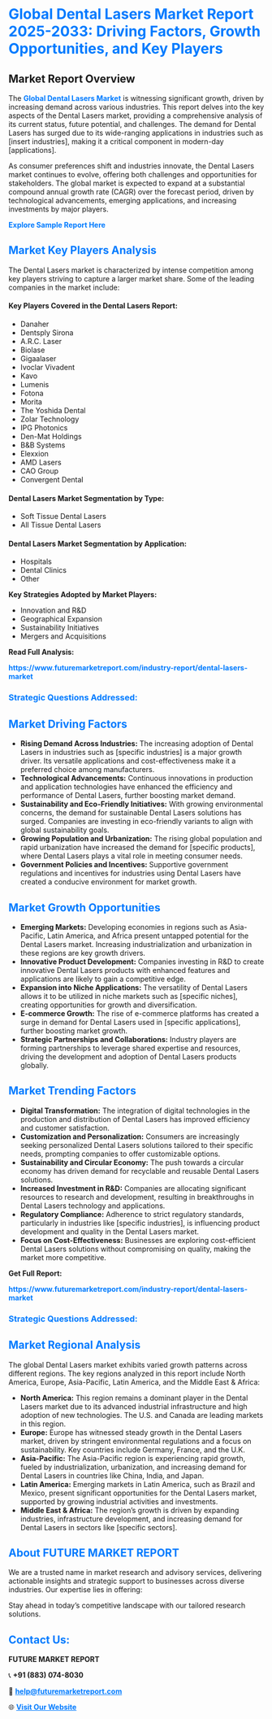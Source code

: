 <h1 style="color: #007BFF;">Global Dental Lasers Market Report 2025-2033: Driving Factors, Growth Opportunities, and Key Players</h1>

<section id="overview">
<h2>Market Report Overview</h2>
<p>The <a href="https://www.futuremarketreport.com/industry-report/dental-lasers-market" style="color: #007BFF; text-decoration: none;"><strong>Global Dental Lasers Market</strong></a> is witnessing significant growth, driven by increasing demand across various industries. This report delves into the key aspects of the Dental Lasers market, providing a comprehensive analysis of its current status, future potential, and challenges. The demand for Dental Lasers has surged due to its wide-ranging applications in industries such as [insert industries], making it a critical component in modern-day [applications].</p>
<p>As consumer preferences shift and industries innovate, the Dental Lasers market continues to evolve, offering both challenges and opportunities for stakeholders. The global market is expected to expand at a substantial compound annual growth rate (CAGR) over the forecast period, driven by technological advancements, emerging applications, and increasing investments by major players.</p>
</section>

<section id="overview">
<p><a href="https://www.futuremarketreport.com/request-sample/reportId=86505" style="color: #007BFF; text-decoration: none;"><strong>Explore Sample Report Here</strong></a></p>
</section>

<section id="key-players">
<h2 style="color: #007BFF;">Market Key Players Analysis</h2>
<p>The Dental Lasers market is characterized by intense competition among key players striving to capture a larger market share. Some of the leading companies in the market include:</p>
<h4>Key Players Covered in the Dental Lasers Report:</h4>
<ul><li>Danaher</li><li>Dentsply Sirona</li><li>A.R.C. Laser</li><li>Biolase</li><li>Gigaalaser</li><li>Ivoclar Vivadent</li><li>Kavo</li><li>Lumenis</li><li>Fotona</li><li>Morita</li><li>The Yoshida Dental</li><li>Zolar Technology</li><li>IPG Photonics</li><li>Den-Mat Holdings</li><li>B&amp;B Systems</li><li>Elexxion</li><li>AMD Lasers</li><li>CAO Group</li><li>Convergent Dental</li></ul>
<h4>Dental Lasers Market Segmentation by Type:</h4>
<ul><li>Soft Tissue Dental Lasers</li><li>All Tissue Dental Lasers</li></ul>

<h4>Dental Lasers Market Segmentation by Application:</h4>
<ul><li>Hospitals</li><li>Dental Clinics</li><li>Other</li></ul>
<p><strong>Key Strategies Adopted by Market Players:</strong></p>
<ul>
<li>Innovation and R&D</li>
<li>Geographical Expansion</li>
<li>Sustainability Initiatives</li>
<li>Mergers and Acquisitions</li>
</ul>
</section>

<section>
<p><strong>Read Full Analysis: </strong></p><a href="https://www.futuremarketreport.com/industry-report/dental-lasers-market" style="color: #007BFF; text-decoration: none;"><strong>https://www.futuremarketreport.com/industry-report/dental-lasers-market</strong></a>
<h3 style="color: #007BFF;">Strategic Questions Addressed:</h3>
</section>

<section id="driving-factors">
<h2 style="color: #007BFF;">Market Driving Factors</h2>
<ul>
<li><strong>Rising Demand Across Industries:</strong> The increasing adoption of Dental Lasers in industries such as [specific industries] is a major growth driver. Its versatile applications and cost-effectiveness make it a preferred choice among manufacturers.</li>
<li><strong>Technological Advancements:</strong> Continuous innovations in production and application technologies have enhanced the efficiency and performance of Dental Lasers, further boosting market demand.</li>
<li><strong>Sustainability and Eco-Friendly Initiatives:</strong> With growing environmental concerns, the demand for sustainable Dental Lasers solutions has surged. Companies are investing in eco-friendly variants to align with global sustainability goals.</li>
<li><strong>Growing Population and Urbanization:</strong> The rising global population and rapid urbanization have increased the demand for [specific products], where Dental Lasers plays a vital role in meeting consumer needs.</li>
<li><strong>Government Policies and Incentives:</strong> Supportive government regulations and incentives for industries using Dental Lasers have created a conducive environment for market growth.</li>
</ul>
</section>

<section id="growth-opportunities">
<h2 style="color: #007BFF;">Market Growth Opportunities</h2>
<ul>
<li><strong>Emerging Markets:</strong> Developing economies in regions such as Asia-Pacific, Latin America, and Africa present untapped potential for the Dental Lasers market. Increasing industrialization and urbanization in these regions are key growth drivers.</li>
<li><strong>Innovative Product Development:</strong> Companies investing in R&D to create innovative Dental Lasers products with enhanced features and applications are likely to gain a competitive edge.</li>
<li><strong>Expansion into Niche Applications:</strong> The versatility of Dental Lasers allows it to be utilized in niche markets such as [specific niches], creating opportunities for growth and diversification.</li>
<li><strong>E-commerce Growth:</strong> The rise of e-commerce platforms has created a surge in demand for Dental Lasers used in [specific applications], further boosting market growth.</li>
<li><strong>Strategic Partnerships and Collaborations:</strong> Industry players are forming partnerships to leverage shared expertise and resources, driving the development and adoption of Dental Lasers products globally.</li>
</ul>
</section>

<section id="trending-factors">
<h2 style="color: #007BFF;">Market Trending Factors</h2>
<ul>
<li><strong>Digital Transformation:</strong> The integration of digital technologies in the production and distribution of Dental Lasers has improved efficiency and customer satisfaction.</li>
<li><strong>Customization and Personalization:</strong> Consumers are increasingly seeking personalized Dental Lasers solutions tailored to their specific needs, prompting companies to offer customizable options.</li>
<li><strong>Sustainability and Circular Economy:</strong> The push towards a circular economy has driven demand for recyclable and reusable Dental Lasers solutions.</li>
<li><strong>Increased Investment in R&D:</strong> Companies are allocating significant resources to research and development, resulting in breakthroughs in Dental Lasers technology and applications.</li>
<li><strong>Regulatory Compliance:</strong> Adherence to strict regulatory standards, particularly in industries like [specific industries], is influencing product development and quality in the Dental Lasers market.</li>
<li><strong>Focus on Cost-Effectiveness:</strong> Businesses are exploring cost-efficient Dental Lasers solutions without compromising on quality, making the market more competitive.</li>
</ul>
</section>

<section>
<p><strong>Get Full Report: </strong></p><a href="https://www.futuremarketreport.com/industry-report/dental-lasers-market" style="color: #007BFF; text-decoration: none;"><strong>https://www.futuremarketreport.com/industry-report/dental-lasers-market</strong></a>
<h3 style="color: #007BFF;">Strategic Questions Addressed:</h3>
</section>


<section id="regional-analysis">
<h2 style="color: #007BFF;">Market Regional Analysis</h2>
<p>The global Dental Lasers market exhibits varied growth patterns across different regions. The key regions analyzed in this report include North America, Europe, Asia-Pacific, Latin America, and the Middle East & Africa:</p>
<ul>
<li><strong>North America:</strong> This region remains a dominant player in the Dental Lasers market due to its advanced industrial infrastructure and high adoption of new technologies. The U.S. and Canada are leading markets in this region.</li>
<li><strong>Europe:</strong> Europe has witnessed steady growth in the Dental Lasers market, driven by stringent environmental regulations and a focus on sustainability. Key countries include Germany, France, and the U.K.</li>
<li><strong>Asia-Pacific:</strong> The Asia-Pacific region is experiencing rapid growth, fueled by industrialization, urbanization, and increasing demand for Dental Lasers in countries like China, India, and Japan.</li>
<li><strong>Latin America:</strong> Emerging markets in Latin America, such as Brazil and Mexico, present significant opportunities for the Dental Lasers market, supported by growing industrial activities and investments.</li>
<li><strong>Middle East & Africa:</strong> The region’s growth is driven by expanding industries, infrastructure development, and increasing demand for Dental Lasers in sectors like [specific sectors].</li>
</ul>
</section>

<footer>
<h2 style="color: #007BFF;">About FUTURE MARKET REPORT</h2>
<p>We are a trusted name in market research and advisory services, delivering actionable insights and strategic support to businesses across diverse industries. Our expertise lies in offering:</p>

<p>Stay ahead in today’s competitive landscape with our tailored research solutions.</p>

<h2 style="color: #007BFF;">Contact Us:</h2>
<p><strong>FUTURE MARKET REPORT</strong></p>
<p>📞 <strong>+91 (883) 074-8030</strong></p>
<p>📧 <strong><a href="mailto:help@futuremarketreport.com" style="color: #007BFF;">help@futuremarketreport.com</a></strong></p>
<p>🌐 <strong><a href="https://www.futuremarketreport.com/" style="color: #007BFF;">Visit Our Website</a></strong></p>
</footer>